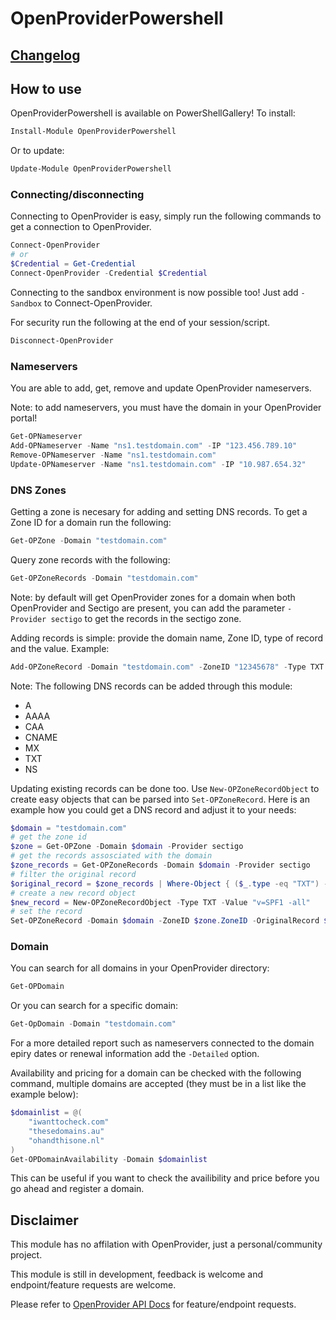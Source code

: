 # OpenProviderPowershell

## [Changelog](https://github.com/JeshuaEdgar/OpenProviderPowershell/blob/development/CHANGELOG.md)

## How to use

OpenProviderPowershell is available on PowerShellGallery! To install:

```powershell
Install-Module OpenProviderPowershell
```

Or to update:

```powershell
Update-Module OpenProviderPowershell
```

### Connecting/disconnecting

Connecting to OpenProvider is easy, simply run the following commands to get a connection to OpenProvider.

```powershell
Connect-OpenProvider
# or
$Credential = Get-Credential
Connect-OpenProvider -Credential $Credential
```

Connecting to the sandbox environment is now possible too! Just add ```-Sandbox``` to Connect-OpenProvider.

For security run the following at the end of your session/script.

```powershell
Disconnect-OpenProvider
```

### Nameservers

You are able to add, get, remove and update OpenProvider nameservers.

Note: to add nameservers, you must have the domain in your OpenProvider portal!

```powershell
Get-OPNameserver
Add-OPNameserver -Name "ns1.testdomain.com" -IP "123.456.789.10"
Remove-OPNameserver -Name "ns1.testdomain.com"
Update-OPNameserver -Name "ns1.testdomain.com" -IP "10.987.654.32"
```

### DNS Zones

Getting a zone is necesary for adding and setting DNS records. To get a Zone ID for a domain run the following:

```powershell
Get-OPZone -Domain "testdomain.com"
```

Query zone records with the following:

```powershell
Get-OPZoneRecords -Domain "testdomain.com"
```

Note: by default will get OpenProvider zones for a domain when both OpenProvider and Sectigo are present, you can add the parameter ```-Provider sectigo``` to get the records in the sectigo zone.

Adding records is simple: provide the domain name, Zone ID, type of record and the value. Example:

```powershell
Add-OPZoneRecord -Domain "testdomain.com" -ZoneID "12345678" -Type TXT -Value "v=SPF1 -all"
```

Note: The following DNS records can be added through this module:

- A
- AAAA
- CAA
- CNAME
- MX
- TXT
- NS

Updating existing records can be done too. Use ```New-OPZoneRecordObject``` to create easy objects that can be parsed into ```Set-OPZoneRecord```. Here is an example how you could get a DNS record and adjust it to your needs:

```powershell
$domain = "testdomain.com"
# get the zone id
$zone = Get-OPZone -Domain $domain -Provider sectigo
# get the records assosciated with the domain
$zone_records = Get-OPZoneRecords -Domain $domain -Provider sectigo
# filter the original record
$original_record = $zone_records | Where-Object { ($_.type -eq "TXT") -and ($_.value -eq "v=SPF1 +all") }
# create a new record object
$new_record = New-OPZoneRecordObject -Type TXT -Value "v=SPF1 -all"
# set the record 
Set-OPZoneRecord -Domain $domain -ZoneID $zone.ZoneID -OriginalRecord $original_record -NewRecord $new_record
```

### Domain

You can search for all domains in your OpenProvider directory:

```powershell
Get-OPDomain
```

Or you can search for a specific domain:

```powershell
Get-OpDomain -Domain "testdomain.com"
```

For a more detailed report such as nameservers connected to the domain epiry dates or renewal information add the ```-Detailed``` option.

Availability and pricing for a domain can be checked with the following command, multiple domains are accepted (they must be in a list like the example below):

```powershell
$domainlist = @(
    "iwanttocheck.com"
    "thesedomains.au"
    "ohandthisone.nl"
)
Get-OPDomainAvailability -Domain $domainlist
```

This can be useful if you want to check the availibility and price before you go ahead and register a domain.

## Disclaimer

This module has no affilation with OpenProvider, just a personal/community project.

This module is still in development, feedback is welcome and endpoint/feature requests are welcome.

Please refer to [OpenProvider API Docs](https://docs.openprovider.com/doc/all) for feature/endpoint requests.

